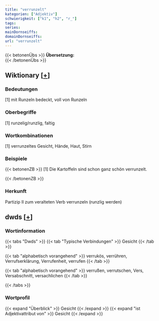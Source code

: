 ```yaml
---
title: "verrunzelt"
kategorien: ["Adjektiv"]
schwierigkeit: ["k1", "h2", "r_"]
tags:
series:
mainDornseiffs:
domainDornseiffs:
url: "verrunzelt"
---
```


{{< betonenÜbs >}}
**Übersetzung:**  
{{< /betonenÜbs >}}

## Wiktionary [[+](https://de.wiktionary.org/wiki/verrunzelt)]

### Bedeutungen
[1] mit Runzeln bedeckt, voll von Runzeln  

### Oberbegriffe
[1] runzelig/runzlig, faltig  

### Wortkombinationen
[1] verrunzeltes Gesicht, Hände, Haut, Stirn  

### Beispiele
{{< betonenZB >}}
[1] Die Kartoffeln sind schon ganz schön verrunzelt.  

{{< /betonenZB >}}
### Herkunft
Partizip II zum veralteten Verb verrunzeln (runzlig werden)  



## dwds [[+](https://www.dwds.de/wb/verrunzelt)]

### Wortinformation
{{< tabs "Dwds" >}}
{{< tab "Typische Verbindungen" >}}
Gesicht
{{< /tab >}}

{{< tab "alphabetisch vorangehend" >}}
verrukös, verrühren, Verrufserklärung, Verrufenheit, verrufen
{{< /tab >}}

{{< tab "alphabetisch vorangehend" >}}
verrußen, verrutschen, Vers, Versabschnitt, versachlichen
{{< /tab >}}

{{< /tabs >}}

### Wortprofil
{{< expand "Überblick" >}} Gesicht {{< /expand >}}
{{< expand "ist Adjektivattribut von" >}} Gesicht {{< /expand >}}

